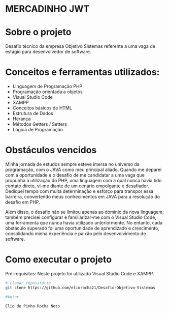 # MERCADINHO JWT

# Sobre o projeto

Desafio técnico da empresa Objetivo Sistemas referente a uma vaga de estágio para desenvolvedor de software.

# Conceitos e ferramentas utilizados:

- Linguagem de Programação PHP
- Programação orientada a objetos
- Visual Studio Code
- XAMPP
- Conceitos básicos de HTML
- Estrutura de Dados
- Herança
- Métodos Getters / Setters
- Lógica de Programação

# Obstáculos vencidos


Minha jornada de estudos sempre esteve imersa no universo da programação, com o JAVA como meu principal aliado. Quando me deparei com a oportunidade e o desafio de me candidatar a uma vaga que propunha a utilização do PHP, uma linguagem com a qual nunca havia tido contato direto, vi-me diante de um cenário empolgante e desafiador. Dediquei tempo com muita determinação e esforço para transpor essa barreira, convertendo meus conhecimentos em JAVA para a resolução do desafio em PHP.

Além disso, o desafio não se limitou apenas ao domínio da nova linguagem; também precisei configurar e familiarizar-me com o Visual Studio Code, uma ferramenta que nunca havia utilizado anteriormente. No entanto, cada obstáculo superado foi uma oportunidade de aprendizado e crescimento, consolidando minha experiência e paixão pelo desenvolvimento de software. 

# Como executar o projeto

Pré-requisitos: Neste projeto foi utilizado Visual Studio Code e XAMPP.
```bash
# clonar repositório
git clone https://github.com/eliorocha21/Desafio-Objetivo-Sistemas

#Autor

Elio de Pinho Rocha Neto
